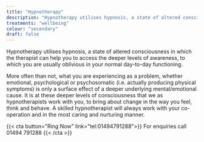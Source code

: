 ```yaml
---
title: "Hypnotherapy"
description: "Hypnotherapy utilises hypnosis, a state of altered consciousness in which the therapist can help you to access the deeper levels of awareness."
treatments: "wellbeing"
colour: "secondary"
draft: false
---
```


Hypnotherapy utilises hypnosis, a state of altered consciousness in which the therapist can help you to access the deeper levels of awareness, to which you are usually oblivious in your normal day-to-day functioning.

More often than not, what you are experiencing as a problem, whether emotional, psychological or psychosomatic (i.e. actually producing physical symptoms) is only a surface effect of a deeper underlying mental/emotional cause. It is at these deeper levels of consciousness that we as hypnotherapists work with you, to bring about change in the way you feel, think and behave. A skilled hypnotherapist will always work with your co-operation and in the most caring and nurturing manner.

{{< cta button="Ring Now" link="tel:01494791288">}}
For enquiries call 01494 791288
{{< /cta >}}